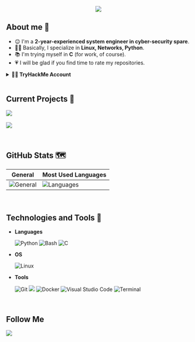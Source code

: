 <div align="center">
    <img src="https://capsule-render.vercel.app/api?type=waving&color=66FF66&height=300&section=header&text=Hi,%20I'm%20Organ13at0r%20👋&animation=twinkling&textSize=200)">
</div>

## About me 🫠
- 😉 I'm a **2-year-experienced system engineer in cyber-security spare**.
- 👨‍💻 Basically, I specialize in **Linux, Networks, Python**.
- 📚 I'm trying myself in **C** (for work, of course).
- 💗 I will be glad if you find time to rate my repositories.

<details>
    <summary><b>🐱‍💻 TryHackMe Account</b></summary>
    <p>
        <h4>General</h4>
        <a href="https://tryhackme.com" target="_blank">
            <img src="https://tryhackme-badges.s3.amazonaws.com/Organ13at0r.png" alt="TryHackMe" width="300">
        </a>
        <h4>Badges</h4>
        <ul>
            <li><a href="https://tryhackme.com/Organ13at0r/badges/terminaled" target="_blank">cat linux.txt</a></li>
            <li><a href="https://tryhackme.com/Organ13at0r/badges/security-awareness" target="_blank">Security Awareness</a></li>
            <li><a href="https://tryhackme.com/Organ13at0r/badges/intro-to-pentesting" target="_blank">Pentensint Principles</a></li>
            <li><a href="https://tryhackme.com/Organ13at0r/badges/web-fund" target="_blank">Webbed</a></li>
        </ul>
    </p>
</details>

<br>

## Current Projects 🚧
<p>
    <a href="https://github.com/0rgan13at0r/sshmanager" target="_blank">
        <img src="https://github-readme-stats.vercel.app/api/pin/?username=0rgan13at0r&repo=sshmanager&theme=tokyonight">
    </a><br><br>
    <a href="https://github.com/0rgan13at0r/linux" target="_blank">
        <img src="https://github-readme-stats.vercel.app/api/pin/?username=0rgan13at0r&repo=linux&theme=tokyonight">
    </a>
</p>

<br>

## GitHub Stats 🗺️
| General | Most Used Languages |
| --- | --- |
| ![General](https://github-readme-stats.vercel.app/api?username=0rgan13at0r&theme=tokyonight&show_icons=true&hide_title=true&rank_icon=github) | ![Languages](https://github-readme-stats.vercel.app/api/top-langs/?username=0rgan13at0r&theme=tokyonight&card_width=452&hide_title=true&layout=compact)

<br>

## Technologies and Tools 🧰
<p align="center">

- **Languages**

    ![Python](https://img.shields.io/badge/Python%20-%2314354C.svg?style=for-the-badge&logo=python&logoColor=white)
    ![Bash](https://img.shields.io/badge/Bash-%234EAA25.svg?style=for-the-badge&logo=gnu-bash&logoColor=white)
    ![C](https://img.shields.io/badge/C%20-%232370ED.svg?style=for-the-badge&logo=c&logoColor=white)
    
- **OS**

    ![Linux](https://img.shields.io/badge/Linux-%23FCC624.svg?style=for-the-badge&logo=linux&logoColor=black)
    
- **Tools**

    ![Git](https://img.shields.io/badge/Git-%23F05032.svg?style=for-the-badge&logo=git&logoColor=white)
    <a href="https://github.com/0rgan13at0r" target="_blank"><img src="https://img.shields.io/badge/GitHub-%23181717.svg?style=for-the-badge&logo=github&logoColor=white"></a>
    ![Docker](https://img.shields.io/badge/Docker-%232496ED.svg?style=for-the-badge&logo=docker&logoColor=white)
    ![Visual Studio Code](https://img.shields.io/badge/Visual%20Studio%20Code-%23007ACC.svg?style=for-the-badge&logo=visual-studio-code&logoColor=white)
    ![Terminal](https://img.shields.io/badge/Terminal-%23241F31.svg?style=for-the-badge&logo=gnome-terminal&logoColor=white)
</p>
    
<br>
    
## Follow Me
<a href="https://t.me/found101" target="_blank">
  <img src="https://img.shields.io/badge/Telegram-%2326A5E4.svg?style=for-the-badge&logo=telegram&logoColor=white">
</a>
